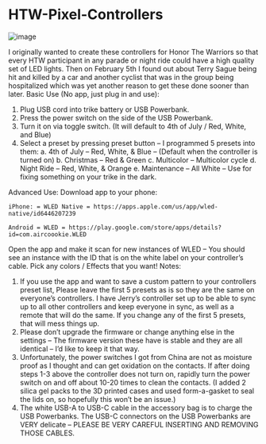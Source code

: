 # HTW-Pixel-Controllers

![image](https://github.com/GitYaSome/HTW-Pixel-Controllers/assets/18668499/08c95f18-c6b4-4ec6-b388-04323e231303)


I originally wanted to create these controllers for Honor The Warriors so that every HTW participant in any parade or night ride could have a high quality set of LED lights.  Then on February 5th I found out about Terry Sague being hit and killed by a car and another cyclist that was in the group being hospitalized which was yet another reason to get these done sooner than later.
Basic Use (No app, just plug in and use):
1.	Plug USB cord into trike battery or USB Powerbank.
2.	Press the power switch on the side of the USB Powerbank.
3.	Turn it on via toggle switch. (It will default to 4th of July / Red, White, and Blue)
4.	Select a preset by pressing preset button – I programmed 5 presets into them:
a.	4th of July – Red, White, & Blue – (Default when the controller is turned on)
b.	Christmas – Red & Green
c.	Multicolor – Multicolor cycle
d.	Night Ride – Red, White, & Orange
e.	Maintenance – All White – Use for fixing something on your trike in the dark.

Advanced Use:
Download app to your phone:

	iPhone: = WLED Native = https://apps.apple.com/us/app/wled-native/id6446207239 
 
	Android = WLED = https://play.google.com/store/apps/details?id=com.aircoookie.WLED 
 

Open the app and make it scan for new instances of WLED – You should see an instance with the ID that is on the white label on your controller’s cable.
Pick any colors / Effects that you want!
Notes:
1.	If you use the app and want to save a custom pattern to your controllers preset list, Please leave the first 5 presets as is so they are the same on everyone’s controllers.  I have Jerry’s controller set up to be able to sync up to all other controllers and keep everyone in sync, as well as a remote that will do the same.  If you change any of the first 5 presets, that will mess things up.
2.	Please don’t upgrade the firmware or change anything else in the settings – The firmware version these have is stable and they are all identical – I’d like to keep it that way.
3.	Unfortunately, the power switches I got from China are not as moisture proof as I thought and can get oxidation on the contacts.  If after doing steps 1-3 above the controller does not turn on, rapidly turn the power switch on and off about 10-20 times to clean the contacts.  (I added 2 silica gel packs to the 3D printed cases and used form-a-gasket to seal the lids on, so hopefully this won’t be an issue.)
4.	The white USB-A to USB-C cable in the accessory bag is to charge the USB Powerbanks.  The USB-C connectors on the USB Powerbanks are VERY delicate – PLEASE BE VERY CAREFUL INSERTING AND REMOVING THOSE CABLES.
